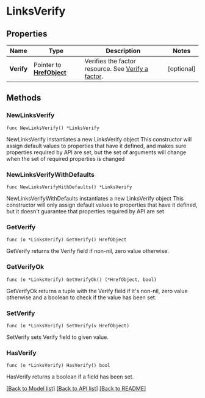 # LinksVerify

## Properties

Name | Type | Description | Notes
------------ | ------------- | ------------- | -------------
**Verify** | Pointer to [**HrefObject**](HrefObject.md) | Verifies the factor resource. See [Verify a factor](/openapi/okta-management/management/tag/UserFactor/#tag/UserFactor/operation/verifyFactor). | [optional] 

## Methods

### NewLinksVerify

`func NewLinksVerify() *LinksVerify`

NewLinksVerify instantiates a new LinksVerify object
This constructor will assign default values to properties that have it defined,
and makes sure properties required by API are set, but the set of arguments
will change when the set of required properties is changed

### NewLinksVerifyWithDefaults

`func NewLinksVerifyWithDefaults() *LinksVerify`

NewLinksVerifyWithDefaults instantiates a new LinksVerify object
This constructor will only assign default values to properties that have it defined,
but it doesn't guarantee that properties required by API are set

### GetVerify

`func (o *LinksVerify) GetVerify() HrefObject`

GetVerify returns the Verify field if non-nil, zero value otherwise.

### GetVerifyOk

`func (o *LinksVerify) GetVerifyOk() (*HrefObject, bool)`

GetVerifyOk returns a tuple with the Verify field if it's non-nil, zero value otherwise
and a boolean to check if the value has been set.

### SetVerify

`func (o *LinksVerify) SetVerify(v HrefObject)`

SetVerify sets Verify field to given value.

### HasVerify

`func (o *LinksVerify) HasVerify() bool`

HasVerify returns a boolean if a field has been set.


[[Back to Model list]](../README.md#documentation-for-models) [[Back to API list]](../README.md#documentation-for-api-endpoints) [[Back to README]](../README.md)


